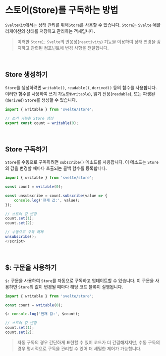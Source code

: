 # 스토어(Store)를 구독하는 방법

`SvelteKit`에서는 상태 관리를 위해`Store`를 사용할 수 있습니다. `Store`는 `Svelte` 애플리케이션의 상태를 저장하고 관리하는 객체입니다.

> 이러한 `Store`는 `Svelte`의 반응성(`reactivity`) 기능을 이용하여 상태 변경을 감지하고 관련된 컴포넌트에 변경 사항을 전달합니다.

&nbsp;

## Store 생성하기

`Store`를 생성하려면 `writable()`, `readable()`, `derived()` 등의 함수를 사용합니다. 이러한 함수를 사용하여 쓰기 가능한(`writable`), 읽기 전용(`readable`), 또는 파생된(`derived`) `Store`를 생성할 수 있습니다.

```js
import { writable } from 'svelte/store';

// 쓰기 가능한 Store 생성
export const count = writable(0);
```

&nbsp;

## Store 구독하기

`Store`를 수동으로 구독하려면 `subscribe()` 메소드를 사용합니다. 이 메소드는 `Store`의 값을 변경할 때마다 호출되는 콜백 함수를 등록합니다.

```js
import { writable } from 'svelte/store';

const count = writable(0);

const unsubscribe = count.subscribe(value => {
    console.log('현재 값:', value);
});

// 스토어 값 변경
count.set(1);
count.set(2);

// 수동으로 구독 해제
unsubscribe();
</script>

```

&nbsp;

## $: 구문을 사용하기

 `$:` 구문을 사용하여 `Store`를 자동으로 구독하고 업데이트할 수 있습니다. 이 구문을 사용하면 `Store`의 값이 변경될 때마다 해당 코드 블록이 실행됩니다.

```js
import { writable } from 'svelte/store';

const count = writable(0);

$: console.log('현재 값:', $count);

// 스토어 값 변경
count.set(1);
count.set(2);
```

> 자동 구독의 경우 간단하게 표현할 수 있어 코드가 더 간결해지지만, 수동 구독의 경우 명시적으로 구독을 관리할 수 있어 더 세밀한 제어가 가능합니다.

